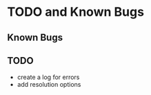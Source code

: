 # TODO and Known Bugs #

## Known Bugs ##

## TODO ##

* create a log for errors
* add resolution options